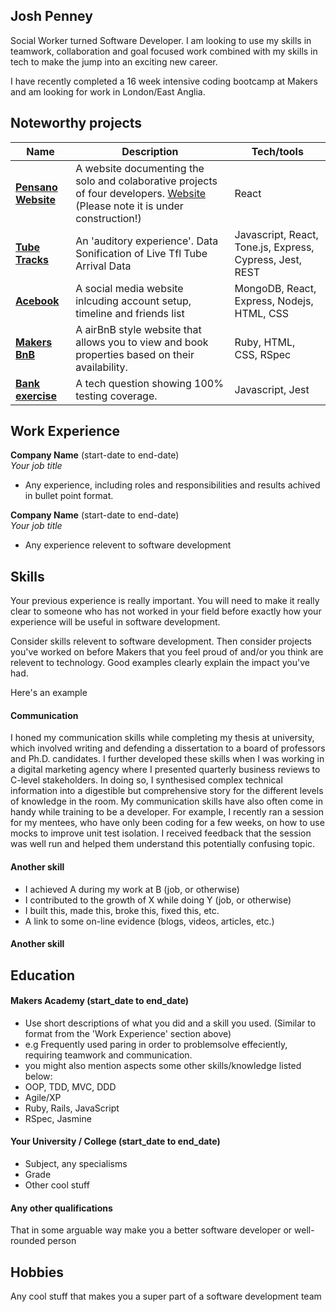 ## Josh Penney

Social Worker turned Software Developer. I am looking to use my skills in teamwork, collaboration and goal focused work combined with my skills in tech to make the jump into an exciting new career.

I have recently completed a 16 week intensive coding bootcamp at Makers and am looking for work in London/East Anglia.

## Noteworthy projects

| Name                         | Description       | Tech/tools        |
| ---------------------------- | ----------------- | ----------------- |
| **[Pensano Website](https://github.com/Pensano-dev/Pensano-dev)**            | A website documenting the solo and colaborative projects of four developers. [Website](https://pensano.dev) (Please note it is under construction!)| React |
| **[Tube Tracks](https://github.com/josh-p-git/tube-tracks)** | An 'auditory experience'. Data Sonification of Live Tfl Tube Arrival Data | Javascript, React, Tone.js, Express, Cypress, Jest, REST |
| **[Acebook](https://github.com/josh-p-git/acebook)** | A social media website inlcuding account setup, timeline and friends list | MongoDB, React, Express, Nodejs, HTML, CSS              |
| **[Makers BnB](https://github.com/josh-p-git/makersbnb)** | A airBnB style website that allows you to view and book properties based on their availability. | Ruby, HTML, CSS, RSpec          |
| **[Bank exercise](https://github.com/josh-p-git/bank-tech-test-2)** | A tech question showing 100% testing coverage. | Javascript, Jest              |

## Work Experience

**Company Name** (start-date to end-date)  
_Your job title_

- Any experience, including roles and responsibilities and results achived in bullet point format.

**Company Name** (start-date to end-date)  
_Your job title_

- Any experience relevent to software development

## Skills

Your previous experience is really important. You will need to make it really clear to someone who has not worked in your field before exactly how your experience will be useful in software development.

Consider skills relevent to software development. Then consider projects you've worked on before Makers that you feel proud of and/or you think are relevent to technology. Good examples clearly explain the impact you've had. 


Here's an example

#### Communication
I honed my communication skills while completing my thesis at university, which involved writing and defending a dissertation to a board of professors and Ph.D. candidates. I further developed these skills when I was working in a digital marketing agency where I presented quarterly business reviews to C-level stakeholders. In doing so, I synthesised complex technical information into a digestible but comprehensive story for the different levels of knowledge in the room. My communication skills have also often come in handy while training to be a developer. For example, I recently ran a session for my mentees, who have only been coding for a few weeks, on how to use mocks to improve unit test isolation. I received feedback that the session was well run and helped them understand this potentially confusing topic.

#### Another skill

- I achieved A during my work at B (job, or otherwise)
- I contributed to the growth of X while doing Y (job, or otherwise)
- I built this, made this, broke this, fixed this, etc.
- A link to some on-line evidence (blogs, videos, articles, etc.)

#### Another skill


## Education

#### Makers Academy (start_date to end_date)
- Use short descriptions of what you did and a skill you used. (Similar to format from the 'Work Experience' section above)
- e.g Frequently used paring in order to problemsolve effeciently, requiring teamwork and communication.
- you might also mention aspects some other skills/knowledge listed below: 
- OOP, TDD, MVC, DDD
- Agile/XP
- Ruby, Rails, JavaScript
- RSpec, Jasmine

#### Your University / College (start_date to end_date)

- Subject, any specialisms
- Grade
- Other cool stuff

#### Any other qualifications

That in some arguable way make you a better software developer or well-rounded person

## Hobbies

Any cool stuff that makes you a super part of a software development team
